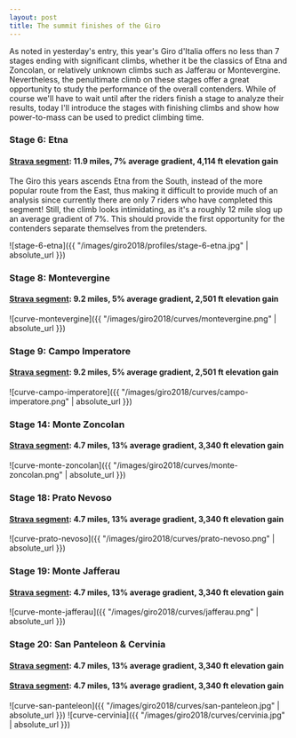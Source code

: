 ```yaml
---
layout: post
title: The summit finishes of the Giro
---
```


As noted in yesterday's entry, this year's Giro d'Italia offers no less than 7 stages ending with significant climbs, whether it be the classics of Etna and Zoncolan, or relatively unknown climbs such as Jafferau or Montevergine. Nevertheless, the penultimate climb on these stages offer a great opportunity to study the performance of the overall contenders. While of course we'll have to wait until after the riders finish a stage to analyze their results, today I'll introduce the stages with finishing climbs and show how power-to-mass can be used to predict climbing time.

### Stage 6: Etna
#### [Strava segment](https://www.strava.com/segments/17456582): 11.9 miles, 7% average gradient, 4,114 ft elevation gain

The Giro this years ascends Etna from the South, instead of the more popular route from the East, thus making it difficult to provide much of an analysis since currently there are only 7 riders who have completed this segment! Still, the climb looks intimidating, as it's a roughly 12 mile slog up an average gradient of 7%. This should provide the first opportunity for the contenders separate themselves from the pretenders.

![stage-6-etna]({{ "/images/giro2018/profiles/stage-6-etna.jpg" | absolute_url }})


### Stage 8: Montevergine
#### [Strava segment](https://www.strava.com/segments/8296241): 9.2 miles, 5% average gradient, 2,501 ft elevation gain

![curve-montevergine]({{ "/images/giro2018/curves/montevergine.png" | absolute_url }})

### Stage 9: Campo Imperatore
#### [Strava segment](https://www.strava.com/segments/1607020): 9.2 miles, 5% average gradient, 2,501 ft elevation gain


![curve-campo-imperatore]({{ "/images/giro2018/curves/campo-imperatore.png" | absolute_url }})


### Stage 14: Monte Zoncolan
#### [Strava segment](https://www.strava.com/segments/657601): 4.7 miles, 13% average gradient, 3,340 ft elevation gain


![curve-monte-zoncolan]({{ "/images/giro2018/curves/monte-zoncolan.png" | absolute_url }})


### Stage 18: Prato Nevoso
#### [Strava segment](https://www.strava.com/segments/1747235): 4.7 miles, 13% average gradient, 3,340 ft elevation gain

![curve-prato-nevoso]({{ "/images/giro2018/curves/prato-nevoso.png" | absolute_url }})

### Stage 19: Monte Jafferau
#### [Strava segment](https://www.strava.com/segments/4106767): 4.7 miles, 13% average gradient, 3,340 ft elevation gain

![curve-monte-jafferau]({{ "/images/giro2018/curves/jafferau.png" | absolute_url }})

### Stage 20: San Panteleon & Cervinia
#### [Strava segment](https://www.strava.com/segments/1369649): 4.7 miles, 13% average gradient, 3,340 ft elevation gain
#### [Strava segment](https://www.strava.com/segments/9604560): 4.7 miles, 13% average gradient, 3,340 ft elevation gain

![curve-san-panteleon]({{ "/images/giro2018/curves/san-panteleon.jpg" | absolute_url }})
![curve-cervinia]({{ "/images/giro2018/curves/cervinia.jpg" | absolute_url }})
